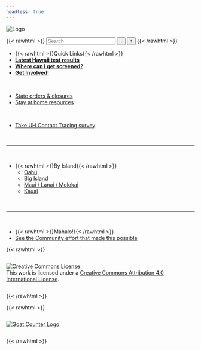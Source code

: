 ```yaml
---
headless: true
---
```


![Logo](/img/logo-color.png)

{{< rawhtml >}}
<span class="search-tool">
<input type="search" id="search" name="search" placeholder="Search">&nbsp;<button data-search="next">&darr;</button>&nbsp;<button data-search="prev">&uarr;</button>
</span>
{{< /rawhtml >}}

- {{< rawhtml >}}<span class="menu-header">Quick Links</span>{{< /rawhtml >}}
- [**Latest Hawaii test results**](https://hawaiicovid19.com)
- [**Where can I get screened?**](#covid-19-screening)
- [**Get Involved!**](#get-involved--how-can-i-help)
  
  
<br/>

- [State orders & closures](#state-level-closures-and-orders)
- [Stay at home resources](#stay-at-home-resources-self-isolation)
  
  
<br/>

- [Take UH Contact Tracing survey](https://manoahawaiiss.az1.qualtrics.com/jfe/form/SV_9oUXdWn2YHRu27H)
<br />

---

<br/>

- {{< rawhtml >}}<span class="menu-header">By Island</span>{{< /rawhtml >}}
    - [Oahu](#oahu-1)
    - [Big Island](#big-island-1)
    - [Maui / Lanai / Molokai](#maui--lanaʻi--molokaʻi)
    - [Kauai](#kauaʻi)

<br/>

---

<br/>

- {{< rawhtml >}}<span class="menu-header">Mahalo!</span>{{< /rawhtml >}}
- [See the Community effort that made this possible](https://docs.google.com/document/d/1IKysf9nsbLHLRM5-yQ3YxKJA4eVS3uLePmlvfQnwF1w/edit?usp=sharing)

{{< rawhtml >}}
<p style="margin:2em 0em;">
<a rel="license" href="http://creativecommons.org/licenses/by/4.0/" target="_blank"><img class="license" alt="Creative Commons License" style="border-width:0" src="https://i.creativecommons.org/l/by/4.0/80x15.png" /></a><br />This work is licensed under a <a rel="license" href="http://creativecommons.org/licenses/by/4.0/">Creative Commons Attribution 4.0 International License</a>.
</p>
{{< /rawhtml >}}

{{< rawhtml >}}
<p style="margin:2em 0em;">
<a href="https://goatcounter.com" target="_blank"><img class="goatcounter" alt="Goat Counter Logo" src="/img/goatcounter.png" /></a>
</p>
{{< /rawhtml >}}
